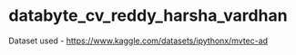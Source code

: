 # databyte_cv_reddy_harsha_vardhan
Dataset used - https://www.kaggle.com/datasets/ipythonx/mvtec-ad
